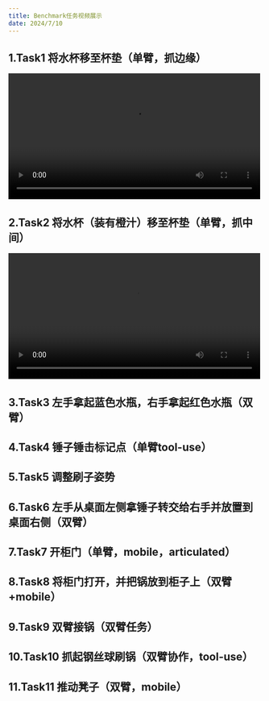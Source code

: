 ```yaml
---
title: Benchmark任务视频展示
date: 2024/7/10
---
```

## 1.Task1 将水杯移至杯垫（单臂，抓边缘）
<video width="500" height="250" controls="controls">
  <source src="./vedio/pick_empty_cup_top.mp4" type="video/mp4">
  
</video>



## 2.Task2 将水杯（装有橙汁）移至杯垫（单臂，抓中间）
<video width="500" height="250" controls="controls">
  <source src="./vedio/pick_empty_cup_left.mp4" type="video/mp4">
</video>

## 3.Task3 左手拿起蓝色水瓶，右手拿起红色水瓶（双臂）


## 4.Task4 锤子锤击标记点（单臂tool-use）


## 5.Task5 调整刷子姿势


## 6.Task6 左手从桌面左侧拿锤子转交给右手并放置到桌面右侧（双臂）


## 7.Task7 开柜门（单臂，mobile，articulated）


## 8.Task8 将柜门打开，并把锅放到柜子上（双臂+mobile）

## 9.Task9 双臂接锅（双臂任务）

## 10.Task10 抓起钢丝球刷锅（双臂协作，tool-use）

## 11.Task11 推动凳子（双臂，mobile）


